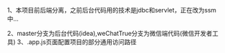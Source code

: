 1、本项目前后端分离，之前后台代码用的技术是jdbc和servlet，正在改为ssm中...

2、master分支为后台代码(idea),weChatTrue分支为微信端代码(微信开发者工具)
3、.app.js页面配置项目的部分通用访问路径
